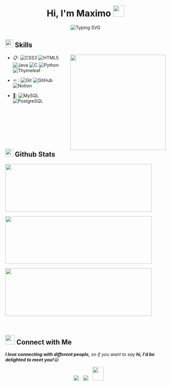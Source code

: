 
<h1 align="center">Hi, I'm Maximo <img src="https://media.giphy.com/media/hvRJCLFzcasrR4ia7z/giphy.gif" width="35"></h1>

<div align="center">

![Typing SVG](https://readme-typing-svg.herokuapp.com?font=ROBOT\&size=25\&color=39FF14\&background=000000\&center=true\&vCenter=true\&width=490\&lines=%3E+Welcome+to+my+GitHub+profile...!)

</div>

## <img src="https://media2.giphy.com/media/QssGEmpkyEOhBCb7e1/giphy.gif?cid=ecf05e47a0n3gi1bfqntqmob8g9aid1oyj2wr3ds3mg700bl&rid=giphy.gif" width ="25"><b> Skills</b>

<p align="center">
<picture> <img align="right" src="https://github.com/7oSkaaa/7oSkaaa/blob/main/Images/Right_Side.gif?raw=true" width = 300px></picture>

* 📋:
  ![CSS3](https://img.shields.io/badge/css3-%231572B6.svg?style=for-the-badge\&logo=css3\&logoColor=white)
  ![HTML5](https://img.shields.io/badge/html5-%23E34F26.svg?style=for-the-badge\&logo=html5\&logoColor=white)
  ![Java](https://img.shields.io/badge/java-%23ED8B00.svg?style=for-the-badge\&logo=openjdk\&logoColor=white)
  ![C](https://img.shields.io/badge/c-%2300599C.svg?style=for-the-badge\&logo=c\&logoColor=white)
  ![Python](https://img.shields.io/badge/python-3776AB?style=for-the-badge\&logo=python\&logoColor=white)
  ![Thymeleaf](https://img.shields.io/badge/Thymeleaf-005F0F?style=for-the-badge\&logo=thymeleaf\&logoColor=white)

* ♾️ :
  ![Git](https://img.shields.io/badge/git-%23F05033.svg?style=for-the-badge\&logo=git\&logoColor=white)
  ![GitHub](https://img.shields.io/badge/github-%23121011.svg?style=for-the-badge\&logo=github\&logoColor=white)
  ![Notion](https://img.shields.io/badge/Notion-000000?style=for-the-badge\&logo=notion\&logoColor=white)

* 💾:
 ![MySQL](https://img.shields.io/badge/mysql-%2300f.svg?style=for-the-badge\&logo=mysql\&logoColor=white)
  ![PostgreSQL](https://img.shields.io/badge/PostgreSQL-316192?style=for-the-badge\&logo=postgresql\&logoColor=white)
<br>
<br>
<br>
<br>
</p>

<br>

## <img src="https://media.giphy.com/media/iY8CRBdQXODJSCERIr/giphy.gif" width="25"> <b>Github Stats</b>

<p>
  <img width="460" height="150" src="https://github-readme-stats.vercel.app/api?username=porrettimaximo&theme=tokyonight&show_icons=true" />
</p>

<p>
  <img width="460" height="150" src="https://github-readme-stats.vercel.app/api/top-langs?username=porrettimaximo&show_icons=true&locale=en&layout=compact&theme=tokyonight" />
</p>

<p>
  <img width="460" height="150" src="https://github-readme-streak-stats.herokuapp.com/?user=porrettimaximo&theme=tokyonight&fire=FF801F&currStreakNum=FFBE69&currStreakLabel=FFBE69" />
</p>

<br>

## <img src="https://media.giphy.com/media/LnQjpWaON8nhr21vNW/giphy.gif" width='30'> <b>Connect with Me</b>

<em><b>I love connecting with different people,</b> so if you want to say <b>hi, I'd be delighted to meet you!</b>😃</em>

<p align="center">

 <div align="center"  class="icons-social" style="margin-left: 10px;">
        <a   target="_blank" href="https://www.linkedin.com/in/maximo-porretti-b391b2265/">
			<img src="https://img.icons8.com/doodle/40/000000/linkedin--v2.png" style="margin-left: 10px;" ></a>
        <a style="margin-left: 10px;" target="_blank" href="https://github.com/porrettimaximo">
		<img src="https://img.icons8.com/doodle/40/000000/github--v1.png"></a>
           <a style="margin-left: 10px;" target="_blank" href="https://mail.google.com/mail/u/0/?fs=1&to=maximoporretti2016@gmail.com&tf=cm">
		<img src="https://img.icons8.com/doodle/2x/gmail-new.png" style=" width:35px; height:43px;"></a>
      </div>

</p>


